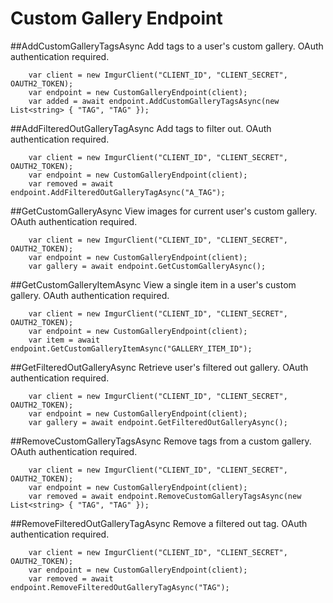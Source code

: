 # Custom Gallery Endpoint

##AddCustomGalleryTagsAsync
Add tags to a user's custom gallery. OAuth authentication required.

		var client = new ImgurClient("CLIENT_ID", "CLIENT_SECRET", OAUTH2_TOKEN);
		var endpoint = new CustomGalleryEndpoint(client);
		var added = await endpoint.AddCustomGalleryTagsAsync(new List<string> { "TAG", "TAG" });
			
##AddFilteredOutGalleryTagAsync
Add tags to filter out. OAuth authentication required.

		var client = new ImgurClient("CLIENT_ID", "CLIENT_SECRET", OAUTH2_TOKEN);
		var endpoint = new CustomGalleryEndpoint(client);
		var removed = await endpoint.AddFilteredOutGalleryTagAsync("A_TAG");
			
##GetCustomGalleryAsync
View images for current user's custom gallery. OAuth authentication required.

		var client = new ImgurClient("CLIENT_ID", "CLIENT_SECRET", OAUTH2_TOKEN);
		var endpoint = new CustomGalleryEndpoint(client);
		var gallery = await endpoint.GetCustomGalleryAsync();
			
##GetCustomGalleryItemAsync
View a single item in a user's custom gallery. OAuth authentication required.
 
		var client = new ImgurClient("CLIENT_ID", "CLIENT_SECRET", OAUTH2_TOKEN);
		var endpoint = new CustomGalleryEndpoint(client);
		var item = await endpoint.GetCustomGalleryItemAsync("GALLERY_ITEM_ID");
			
##GetFilteredOutGalleryAsync
Retrieve user's filtered out gallery. OAuth authentication required.
 
		var client = new ImgurClient("CLIENT_ID", "CLIENT_SECRET", OAUTH2_TOKEN);
		var endpoint = new CustomGalleryEndpoint(client);
		var gallery = await endpoint.GetFilteredOutGalleryAsync();
			
##RemoveCustomGalleryTagsAsync
Remove tags from a custom gallery. OAuth authentication required.

		var client = new ImgurClient("CLIENT_ID", "CLIENT_SECRET", OAUTH2_TOKEN);
		var endpoint = new CustomGalleryEndpoint(client);
		var removed = await endpoint.RemoveCustomGalleryTagsAsync(new List<string> { "TAG", "TAG" });
			
##RemoveFilteredOutGalleryTagAsync
Remove a filtered out tag. OAuth authentication required.

		var client = new ImgurClient("CLIENT_ID", "CLIENT_SECRET", OAUTH2_TOKEN);
		var endpoint = new CustomGalleryEndpoint(client);
		var removed = await endpoint.RemoveFilteredOutGalleryTagAsync("TAG");